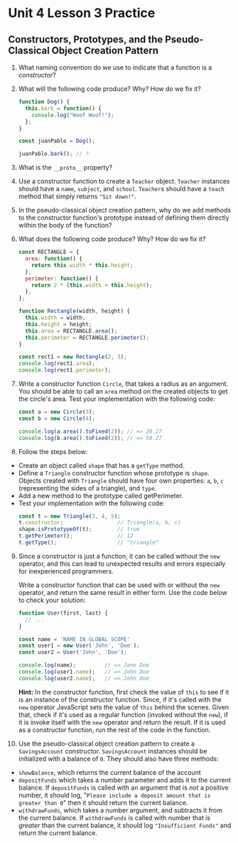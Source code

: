 # Unit 4 Lesson 3 Practice
## Constructors, Prototypes, and the Pseudo-Classical Object Creation Pattern


1. What naming convention do we use to indicate that a function is a _constructor_?

2. What will the following code produce? Why? How do we fix it?

      ```javascript
      function Dog() {
        this.bark = function() {
          console.log("Woof Woof!");
        };
      }

      const juanPablo = Dog();

      juanPablo.bark(); // ?
      ```

3. What is the `__proto__` property?

4. Use a constructor function to create a `Teacher` object. `Teacher` instances should have a `name`, `subject`, and `school`. `Teacher`s should have a `teach` method that simply returns `"Sit down!"`.

5. In the pseudo-classical object creation pattern, why do we add methods to the constructor function's prototype instead of defining them directly within the body of the function?

6. What does the following code produce? Why? How do we fix it?
      ```javascript
      const RECTANGLE = {
        area: function() {
          return this.width * this.height;
        },
        perimeter: function() {
          return 2 * (this.width + this.height);
        },
      };

      function Rectangle(width, height) {
        this.width = width;
        this.height = height;
        this.area = RECTANGLE.area();
        this.perimeter = RECTANGLE.perimeter();
      }

      const rect1 = new Rectangle(2, 3);
      console.log(rect1.area);
      console.log(rect1.perimeter);
      ```

7. Write a constructor function `Circle`, that takes a radius as an argument. You should be able to call an `area` method on the created objects to get the circle's area. Test your implementation with the following code:
      ```javascript
      const a = new Circle(3);
      const b = new Circle(4);

      console.log(a.area().toFixed(2)); // => 28.27
      console.log(b.area().toFixed(2)); // => 50.27
      ```

8. Follow the steps below:

  * Create an object called `shape` that has a `getType` method.
  * Define a `Triangle` constructor function whose prototype is `shape`. Objects created with `Triangle` should have four own properties: `a`, `b`, `c` (representing the sides of a triangle), and `type`.
  * Add a new method to the prototype called getPerimeter.
  * Test your implementation with the following code:
      ```javascript
      const t = new Triangle(3, 4, 5);
      t.constructor;                 // Triangle(a, b, c)
      shape.isPrototypeOf(t);        // true
      t.getPerimeter();              // 12
      t.getType();                   // "triangle"
      ```

9. Since a constructor is just a function, it can be called without the `new` operator, and this can lead to unexpected results and errors especially for inexperienced programmers.

      Write a constructor function that can be used with or without the `new` operator, and return the same result in either form. Use the code below to check your solution:

      ```javascript
      function User(first, last) {
        // ...
      }

      const name = 'NAME IN GLOBAL SCOPE'
      const user1 = new User('John', 'Doe'); 
      const user2 = User('John', 'Doe');

      console.log(name);         // => Jane Doe
      console.log(user1.name);   // => John Doe
      console.log(user2.name);   // => John Doe
      ```

      **Hint:** In the constructor function, first check the value of `this` to see if it is an instance of the constructor function. Since, if it's called with the `new` operator JavaScript sets the value of `this` behind the scenes. Given that, check if it's used as a regular function (invoked without the `new`), if it is invoke itself with the `new` operator and return the result. If it is used as a constructor function, run the rest of the code in the function.
      
10. Use the pseudo-classical object creation pattern to create a `SavingsAccount` constructor. `SavingsAccount` instances should be initialized with a balance of `0`. They should also have three methods:
  * `showBalance`, which returns the current balance of the account
  * `depositFunds` which takes a number parameter and adds it to the current balance. If `depositFunds` is called with an argument that is _not_ a positive number, it should log, "`Please include a deposit amount that is greater than 0`" then it should return the current balance.
  * `withdrawFunds`, which takes a number argument, and subtracts it from the current balance. If `withdrawFunds` is called with number that is _greater_ than the current balance, it should log `"Insufficient Funds"` and return the current balance. 
